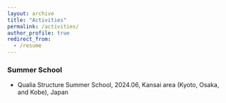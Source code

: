 ```yaml
---
layout: archive
title: "Activities"
permalink: /activities/
author_profile: true
redirect_from:
  - /resume
---
```

### Summer School
* Qualia Structure Summer School, 2024.06, Kansai area (Kyoto, Osaka, and Kobe), Japan


